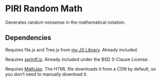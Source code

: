 # PIRI Random Math
Generates random nonsense in the mathematical notation.

## Dependencies
Requires file.js and Tree.js from [my JS Library](https://github.com/ThisIsPIRI/js-library). Already included.

Requires [sprintf.js](https://github.com/alexei/sprintf.js). Already included under the BSD 3-Clause License.

Requires [MathJax](https://www.mathjax.org). The HTML file downloads it from a CDN by default, so you don't need to manually download it.